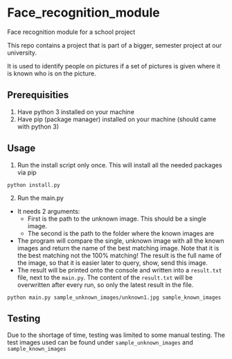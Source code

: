 # Face_recognition_module
Face recognition module for a school project

This repo contains a project that is part of a bigger, semester project at our university.

It is used to identify people on pictures if a set of pictures is given where it is known who is on the picture.

## Prerequisities

1. Have python 3 installed on your machine
2. Have pip (package manager) installed on your machine (should came with python 3)

## Usage

1. Run the install script only once. This will install all the needed packages via pip 

```
python install.py
```

2. Run the main.py
- It needs 2 arguments:
    - First is the path to the unknown image. This should be a single image.
    - The second is the path to the folder where the known images are
- The program will compare the single, unknown image with all the known images and return the name of the best matching image. Note that it is the best matching not the 100% matching! The result is the full name of the image, so that it is easier later to query, show, send this image.
- The result will be printed onto the console and written into a `result.txt` file, next to the `main.py`. The content of the `result.txt` will be overwritten after every run, so only the latest result in the file.

```
python main.py sample_unknown_images/unknown1.jpg sample_known_images
```
## Testing

Due to the shortage of time, testing was limited to some manual testing. The test images used can be found under `sample_unknown_images` and `sample_known_images`